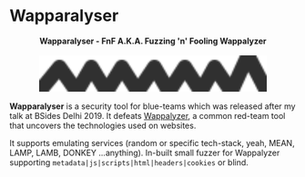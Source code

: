 # Wapparalyser

<p align="center">
    <b>Wapparalyser - FnF A.K.A. Fuzzing 'n' Fooling Wappalyzer</b><br><br>
    <img alt="Wapparalyser Logo" src="assets/logo.svg" width="400"><br>
</p>

**Wapparalyser** is a security tool for blue-teams which was released after my talk at BSides Delhi 2019. It defeats [Wappalyzer](https://www.wappalyzer.com/), a common red-team tool that uncovers the technologies used on websites.

It supports emulating services (random or specific tech-stack, yeah, MEAN, LAMP, LAMB, DONKEY ...anything). In-built small fuzzer for Wappalyzer supporting `metadata|js|scripts|html|headers|cookies` or blind.